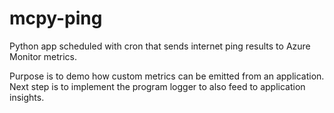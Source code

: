 # mcpy-ping
Python app scheduled with cron that sends internet ping results to Azure Monitor metrics.

Purpose is to demo how custom metrics can be emitted from an application. Next step is to implement the program logger to also feed to application insights.
